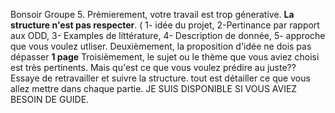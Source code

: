 Bonsoir Groupe 5.
Prèmierement, votre travail est trop génerative. **La structure n'est pas respecter**. ( 1- idée du projet, 2-Pertinance par rapport aux ODD, 3- Examples de littérature, 4- Description de donnée, 5- approche que vous voulez utliser.
Deuxièmement, la proposition d'idée ne dois pas dépasser **1 page**
Troisièmement, le sujet ou le thème que vous aviez choisi est très pertinents. Mais qu'est ce que vous voulez prédire au juste??
Essaye de retravailler et suivre la structure. tout est détailler ce que vous allez mettre dans chaque partie. 
JE SUIS DISPONIBLE SI VOUS AVIEZ BESOIN DE GUIDE. 

